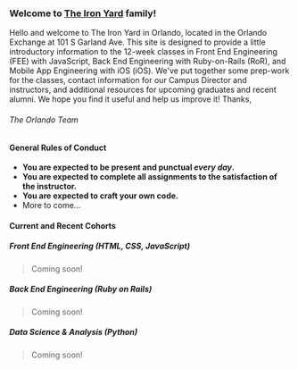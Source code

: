 ### Welcome to [The Iron Yard](http://theironyard.com) family!

Hello and welcome to The Iron Yard in Orlando, located in the Orlando Exchange at 101 S Garland Ave. This site is designed to provide a little introductory information to the 12-week classes in Front End Engineering (FEE) with JavaScript, Back End Engineering with Ruby-on-Rails (RoR), and Mobile App Engineering with iOS (iOS). We've put together some prep-work for the classes, contact information for our Campus Director and instructors, and additional resources for upcoming graduates and recent alumni. We hope you find it useful and help us improve it! Thanks,

###### The Orlando Team

#### General Rules of Conduct

* **You are expected to be present and punctual _every day_.**
* **You are expected to complete all assignments to the satisfaction of the instructor.**
* **You are expected to craft your own code.**
* More to come...

#### Current and Recent Cohorts

##### Front End Engineering (HTML, CSS, JavaScript)

> Coming soon!

##### Back End Engineering (Ruby on Rails)

> Coming soon!

##### Data Science & Analysis (Python)

> Coming soon!
